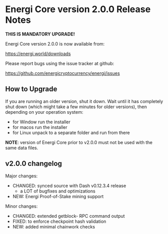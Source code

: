 Energi Core version 2.0.0 Release Notes
=======================================

**THIS IS MANDATORY UPGRADE!**


Energi Core version 2.0.0 is now available from:

  https://energi.world/downloads

Please report bugs using the issue tracker at github:

  https://github.com/energicryptocurrency/energi/issues


How to Upgrade
--------------

If you are running an older version, shut it down. Wait until it has completely
shut down (which might take a few minutes for older versions), then depending on
your operation system:

* for Window run the installer
* for macos run the installer
* for Linux unpack to a separate folder and run from there

**NOTE**: version of Energi Core prior to v2.0.0 must not be used with the same data files.


v2.0.0 changelog
----------------

Major changes:

* CHANGED: synced source with Dash v0.12.3.4 release
    - a LOT of bugfixes and optimizations
* NEW: Energi Proof-of-Stake mining support


Minor changes:

* CHANGED: extended getblock- RPC command output
* FIXED: to enforce checkpoint hash validation
* NEW: added minimal chainwork checks
